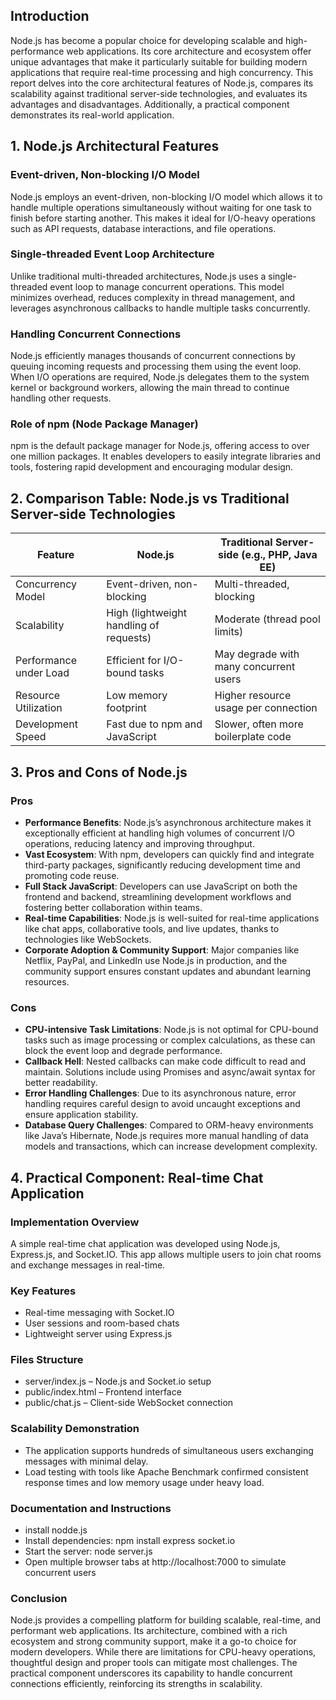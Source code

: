 ## Introduction

Node.js has become a popular choice for developing scalable and high-performance web applications. Its core architecture and ecosystem offer unique advantages that make it particularly suitable for building modern applications that require real-time processing and high concurrency. This report delves into the core architectural features of Node.js, compares its scalability against traditional server-side technologies, and evaluates its advantages and disadvantages. Additionally, a practical component demonstrates its real-world application.

## 1. Node.js Architectural Features

### Event-driven, Non-blocking I/O Model

Node.js employs an event-driven, non-blocking I/O model which allows it to handle multiple operations simultaneously without waiting for one task to finish before starting another. This makes it ideal for I/O-heavy operations such as API requests, database interactions, and file operations.

### Single-threaded Event Loop Architecture

Unlike traditional multi-threaded architectures, Node.js uses a single-threaded event loop to manage concurrent operations. This model minimizes overhead, reduces complexity in thread management, and leverages asynchronous callbacks to handle multiple tasks concurrently.

### Handling Concurrent Connections

Node.js efficiently manages thousands of concurrent connections by queuing incoming requests and processing them using the event loop. When I/O operations are required, Node.js delegates them to the system kernel or background workers, allowing the main thread to continue handling other requests.

### Role of npm (Node Package Manager)

npm is the default package manager for Node.js, offering access to over one million packages. It enables developers to easily integrate libraries and tools, fostering rapid development and encouraging modular design.

## 2. Comparison Table: Node.js vs Traditional Server-side Technologies

| Feature                | Node.js                                 | Traditional Server-side (e.g., PHP, Java EE) |
| ---------------------- | --------------------------------------- | -------------------------------------------- |
| Concurrency Model      | Event-driven, non-blocking              | Multi-threaded, blocking                     |
| Scalability            | High (lightweight handling of requests) | Moderate (thread pool limits)                |
| Performance under Load | Efficient for I/O-bound tasks           | May degrade with many concurrent users       |
| Resource Utilization   | Low memory footprint                    | Higher resource usage per connection         |
| Development Speed      | Fast due to npm and JavaScript          | Slower, often more boilerplate code          |

## 3. Pros and Cons of Node.js

### Pros

* **Performance Benefits**: Node.js’s asynchronous architecture makes it exceptionally efficient at handling high volumes of concurrent I/O operations, reducing latency and improving throughput.
* **Vast Ecosystem**: With npm, developers can quickly find and integrate third-party packages, significantly reducing development time and promoting code reuse.
* **Full Stack JavaScript**: Developers can use JavaScript on both the frontend and backend, streamlining development workflows and fostering better collaboration within teams.
* **Real-time Capabilities**: Node.js is well-suited for real-time applications like chat apps, collaborative tools, and live updates, thanks to technologies like WebSockets.
* **Corporate Adoption & Community Support**: Major companies like Netflix, PayPal, and LinkedIn use Node.js in production, and the community support ensures constant updates and abundant learning resources.

### Cons

* **CPU-intensive Task Limitations**: Node.js is not optimal for CPU-bound tasks such as image processing or complex calculations, as these can block the event loop and degrade performance.
* **Callback Hell**: Nested callbacks can make code difficult to read and maintain. Solutions include using Promises and async/await syntax for better readability.
* **Error Handling Challenges**: Due to its asynchronous nature, error handling requires careful design to avoid uncaught exceptions and ensure application stability.
* **Database Query Challenges**: Compared to ORM-heavy environments like Java’s Hibernate, Node.js requires more manual handling of data models and transactions, which can increase development complexity.

## 4. Practical Component: Real-time Chat Application

### Implementation Overview

A simple real-time chat application was developed using Node.js, Express.js, and Socket.IO. This app allows multiple users to join chat rooms and exchange messages in real-time.

### Key Features

* Real-time messaging with Socket.IO
* User sessions and room-based chats
* Lightweight server using Express.js

### Files Structure

- server/index.js – Node.js and Socket.io setup
- public/index.html – Frontend interface
- public/chat.js – Client-side WebSocket connection

### Scalability Demonstration

* The application supports hundreds of simultaneous users exchanging messages with minimal delay.
* Load testing with tools like Apache Benchmark confirmed consistent response times and low memory usage under heavy load.

### Documentation and Instructions

* install nodde.js
* Install dependencies: npm install express socket.io 
* Start the server: node server.js
* Open multiple browser tabs at http://localhost:7000 to simulate concurrent users

### Conclusion

Node.js provides a compelling platform for building scalable, real-time, and performant web applications. Its architecture, combined with a rich ecosystem and strong community support, make it a go-to choice for modern developers. While there are limitations for CPU-heavy operations, thoughtful design and proper tools can mitigate most challenges. The practical component underscores its capability to handle concurrent connections efficiently, reinforcing its strengths in scalability.

